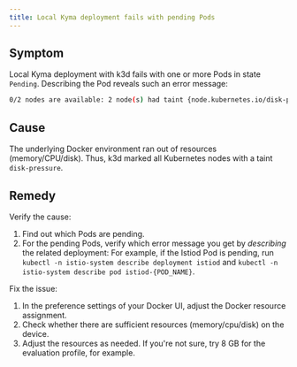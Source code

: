 ```yaml
---
title: Local Kyma deployment fails with pending Pods
---
```


## Symptom

Local Kyma deployment with k3d fails with one or more Pods in state `Pending`.
Describing the Pod reveals such an error message:

```bash
0/2 nodes are available: 2 node(s) had taint {node.kubernetes.io/disk-pressure: }, that the pod didn't tolerate.
```

## Cause

The underlying Docker environment ran out of resources (memory/CPU/disk). 
Thus, k3d marked all Kubernetes nodes with a taint `disk-pressure`.

## Remedy

Verify the cause:

1. Find out which Pods are pending.
2. For the pending Pods, verify which error message you get by _describing_ the related deployment:
   For example, if the Istiod Pod is pending, run `kubectl -n istio-system describe deployment istiod` and `kubectl -n istio-system describe pod istiod-{POD_NAME}`.

Fix the issue:

1. In the preference settings of your Docker UI, adjust the Docker resource assignment.
2. Check whether there are sufficient resources (memory/cpu/disk) on the device.
3. Adjust the resources as needed. If you're not sure, try 8 GB for the evaluation profile, for example.

